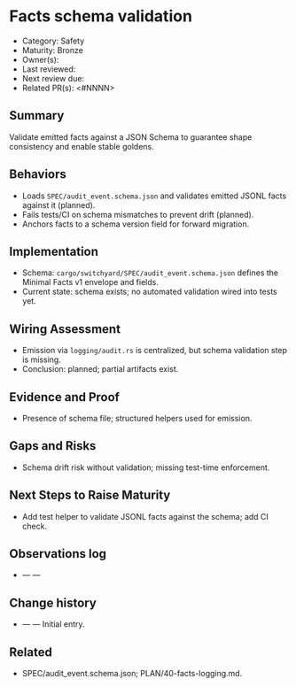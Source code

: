 # Facts schema validation

- Category: Safety
- Maturity: Bronze
- Owner(s): <owner>
- Last reviewed: <YYYY-MM-DD>
- Next review due: <YYYY-MM-DD>
- Related PR(s): <#NNNN>

## Summary

Validate emitted facts against a JSON Schema to guarantee shape consistency and enable stable goldens.

## Behaviors

- Loads `SPEC/audit_event.schema.json` and validates emitted JSONL facts against it (planned).
- Fails tests/CI on schema mismatches to prevent drift (planned).
- Anchors facts to a schema version field for forward migration.

## Implementation

- Schema: `cargo/switchyard/SPEC/audit_event.schema.json` defines the Minimal Facts v1 envelope and fields.
- Current state: schema exists; no automated validation wired into tests yet.

## Wiring Assessment

- Emission via `logging/audit.rs` is centralized, but schema validation step is missing.
- Conclusion: planned; partial artifacts exist.

## Evidence and Proof

- Presence of schema file; structured helpers used for emission.

## Gaps and Risks

- Schema drift risk without validation; missing test-time enforcement.

## Next Steps to Raise Maturity

- Add test helper to validate JSONL facts against the schema; add CI check.

## Observations log

- <YYYY-MM-DD> — <author> — <note>

## Change history

- <YYYY-MM-DD> — <author> — Initial entry.

## Related

- SPEC/audit_event.schema.json; PLAN/40-facts-logging.md.
